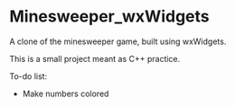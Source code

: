 # Minesweeper_wxWidgets
A clone of the minesweeper game, built using wxWidgets.

This is a small project meant as C++ practice.

To-do list:
- Make numbers colored
